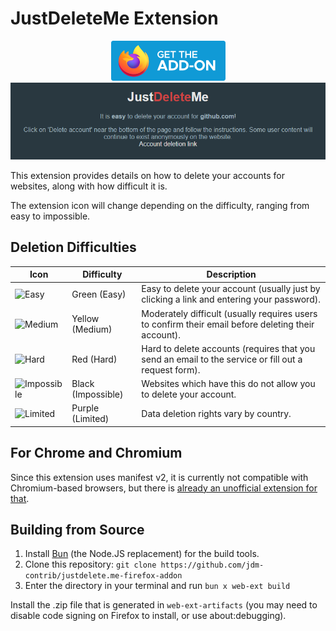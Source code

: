 # JustDeleteMe Extension
<div style="text-align: center">
    <a href="https://addons.mozilla.org/en-US/firefox/addon/justdeleteme/">
        <img src="https://raw.githubusercontent.com/alexanderepolite/justdelete.me-firefox-addon/master/firefox_addon_image.png" alt="Download for Firefox">
    </a>
    <br>
    <img src="https://raw.githubusercontent.com/jdm-contrib/justdelete.me-firefox-addon/refs/heads/master/github_image.png">
</div>

This extension provides details on how to delete your accounts for websites, along with how difficult it is.

The extension icon will change depending on the difficulty, ranging from easy to impossible.

## Deletion Difficulties

| Icon                                                                 | Difficulty | Description                                                                                      |
|----------------------------------------------------------------------|------------|--------------------------------------------------------------------------------------------------|
| ![Easy](https://raw.githubusercontent.com/jdm-contrib/justdelete.me-firefox-addon/refs/heads/master/res/icons/easy.png)         | Green (Easy)   | Easy to delete your account (usually just by clicking a link and entering your password).         |
| ![Medium](https://raw.githubusercontent.com/jdm-contrib/justdelete.me-firefox-addon/refs/heads/master/res/icons/medium.png)     | Yellow (Medium)| Moderately difficult (usually requires users to confirm their email before deleting their account).|
| ![Hard](https://raw.githubusercontent.com/jdm-contrib/justdelete.me-firefox-addon/refs/heads/master/res/icons/hard.png)         | Red (Hard)     | Hard to delete accounts (requires that you send an email to the service or fill out a request form).|
| ![Impossible](https://raw.githubusercontent.com/jdm-contrib/justdelete.me-firefox-addon/refs/heads/master/res/icons/impossible.png) | Black (Impossible)| Websites which have this do not allow you to delete your account.                               |
| ![Limited](https://raw.githubusercontent.com/jdm-contrib/justdelete.me-firefox-addon/refs/heads/master/res/icons/limited.png)   | Purple (Limited)| Data deletion rights vary by country.                                                            |


## For Chrome and Chromium

Since this extension uses manifest v2, it is currently not compatible with Chromium-based browsers, but
there is [already an unofficial extension for that](https://github.com/fregante/jdm).

## Building from Source

1. Install [Bun](https://bun.sh/) (the Node.JS replacement) for the build tools.
2. Clone this repository: `git clone https://github.com/jdm-contrib/justdelete.me-firefox-addon`
3. Enter the directory in your terminal and run `bun x web-ext build`


Install the .zip file that is generated in `web-ext-artifacts` (you may need to disable code signing on Firefox to install, or use about:debugging).
